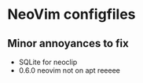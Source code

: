 # NeoVim configfiles

## Minor annoyances to fix
* SQLite for neoclip
* 0.6.0 neovim not on apt reeeee
